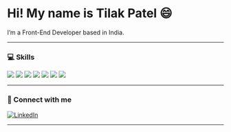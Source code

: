 # Hi! My name is Tilak Patel 😄

I’m a Front-End Developer based in India.

---

### 💻 Skills

<p>
  <img src="https://img.shields.io/badge/HTML5-E34F26?logo=html5&logoColor=white" />
  <img src="https://img.shields.io/badge/CSS3-1572B6?logo=css3&logoColor=white" />
  <img src="https://img.shields.io/badge/JavaScript-F7DF1E?logo=javascript&logoColor=black" />
  <img src="https://img.shields.io/badge/React-61DAFB?logo=react&logoColor=black" />
  <img src="https://img.shields.io/badge/Node.js-339933?logo=node.js&logoColor=white" />
  <img src="https://img.shields.io/badge/MongoDB-47A248?logo=mongodb&logoColor=white" />
  <img src="https://img.shields.io/badge/Figma-F24E1E?logo=figma&logoColor=white" />
</p>

---

### 🔗 Connect with me

[![LinkedIn](https://img.shields.io/badge/LinkedIn-blue?logo=linkedin&logoColor=white)](https://www.linkedin.com/in/your-linkedin-username)

---
